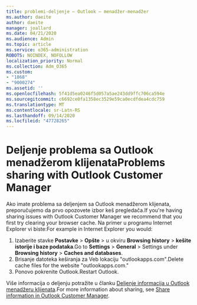 ```yaml
---
title: problemi-deljenje – Outlook – menadžer-menadžer
ms.author: daeite
author: daeite
manager: joallard
ms.date: 04/21/2020
ms.audience: Admin
ms.topic: article
ms.service: o365-administration
ROBOTS: NOINDEX, NOFOLLOW
localization_priority: Normal
ms.collection: Adm_O365
ms.custom:
- "1868"
- "9000274"
ms.assetid: ''
ms.openlocfilehash: 5f41d5ea0246f5d057a5ae243dd9ffc706ca594e
ms.sourcegitcommit: c6692ce0fa1358ec3529e59ca0ecdfdea4cdc759
ms.translationtype: MT
ms.contentlocale: sr-Latn-RS
ms.lasthandoff: 09/14/2020
ms.locfileid: "47728265"
---
```

# <a name="problems-sharing-with-outlook-customer-manager"></a><span data-ttu-id="18089-102">Deljenje problema sa Outlook menadžerom klijenata</span><span class="sxs-lookup"><span data-stu-id="18089-102">Problems sharing with Outlook Customer Manager</span></span>

<span data-ttu-id="18089-103">Ako imate problema sa deljenjem sa Outlook menadžerom klijenata, preporučujemo da prvo opozovete izbor keš pregledača.</span><span class="sxs-lookup"><span data-stu-id="18089-103">If you're having sharing issues with Outlook Customer Manager we recommend that you first try clearing your browser cache.</span></span> <span data-ttu-id="18089-104">Na primer u programu Internet Explorer vi biste:</span><span class="sxs-lookup"><span data-stu-id="18089-104">For example in Internet Explorer you would:</span></span>

1. <span data-ttu-id="18089-105">Izaberite stavke **Postavke**  >  **Opšte** > u okviru **Browsing history**  >  **kešite istorije i baze podataka**.</span><span class="sxs-lookup"><span data-stu-id="18089-105">Go to **Settings** > **General** > Settings under **Browsing history** > **Caches and databases**.</span></span>
2. <span data-ttu-id="18089-106">Brisanje datoteka keširanja za Veb lokaciju "outlookapps.com".</span><span class="sxs-lookup"><span data-stu-id="18089-106">Delete cache files for the website "outlookapps.com."</span></span>
3. <span data-ttu-id="18089-107">Ponovo pokrenite Outlook.</span><span class="sxs-lookup"><span data-stu-id="18089-107">Restart Outlook.</span></span>

<span data-ttu-id="18089-108">Više informacija o deljenju potražite u članku [Deljenje informacija u Outlook menadžeru klijenata](https://support.office.com/article/4f26cc69-67da-4cd5-b344-02d1a4799310%20).</span><span class="sxs-lookup"><span data-stu-id="18089-108">For more information about sharing, see [Share information in Outlook Customer Manager](https://support.office.com/article/4f26cc69-67da-4cd5-b344-02d1a4799310%20).</span></span>
